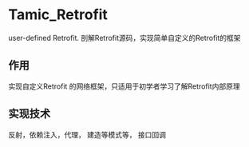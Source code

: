 # Tamic_Retrofit
user-defined Retrofit.  剖解Retrofit源码，实现简单自定义的Retrofit的框架




作用
-

实现自定义Retrofit 的网络框架，只适用于初学者学习了解Retrofit内部原理

实现技术
--
反射，依赖注入，代理， 建造等模式等， 接口回调
